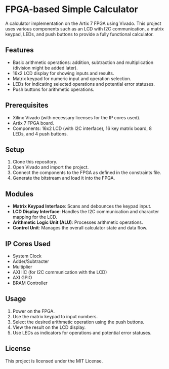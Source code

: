 # FPGA-based Simple Calculator

A calculator implementation on the Artix 7 FPGA using Vivado. This project uses various components such as an LCD with I2C communication, a matrix keypad, LEDs, and push buttons to provide a fully functional calculator.

## Features

- Basic arithmetic operations: addition, subtraction and multiplication (division might be added later).
- 16x2 LCD display for showing inputs and results.
- Matrix keypad for numeric input and operation selection.
- LEDs for indicating selected operations and potential error statuses.
- Push buttons for arithmetic operations.

## Prerequisites

- Xilinx Vivado (with necessary licenses for the IP cores used).
- Artix 7 FPGA board.
- Components: 16x2 LCD (with I2C interface), 16 key matrix board, 8 LEDs, and 4 push buttons.

## Setup

1. Clone this repository.
2. Open Vivado and import the project.
3. Connect the components to the FPGA as defined in the constraints file.
4. Generate the bitstream and load it into the FPGA.

## Modules

- **Matrix Keypad Interface**: Scans and debounces the keypad input.
- **LCD Display Interface**: Handles the I2C communication and character mapping for the LCD.
- **Arithmetic Logic Unit (ALU)**: Processes arithmetic operations.
- **Control Unit**: Manages the overall calculator state and data flow.

## IP Cores Used

- System Clock
- Adder/Subtracter
- Multiplier
- AXI IIC (for I2C communication with the LCD)
- AXI GPIO
- BRAM Controller

## Usage

1. Power on the FPGA.
2. Use the matrix keypad to input numbers.
3. Select the desired arithmetic operation using the push buttons.
4. View the result on the LCD display.
5. Use LEDs as indicators for operations and potential error statuses.

## License

This project is licensed under the MIT License.
